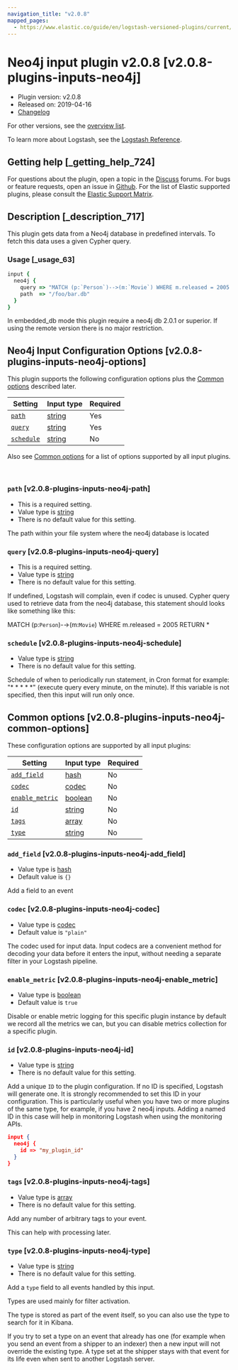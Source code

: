 ```yaml
---
navigation_title: "v2.0.8"
mapped_pages:
  - https://www.elastic.co/guide/en/logstash-versioned-plugins/current/v2.0.8-plugins-inputs-neo4j.html
---
```


# Neo4j input plugin v2.0.8 [v2.0.8-plugins-inputs-neo4j]


* Plugin version: v2.0.8
* Released on: 2019-04-16
* [Changelog](https://github.com/logstash-plugins/logstash-input-neo4j/blob/v2.0.8/CHANGELOG.md)

For other versions, see the [overview list](input-neo4j-index.md).

To learn more about Logstash, see the [Logstash Reference](logstash://reference/index.md).

## Getting help [_getting_help_724]

For questions about the plugin, open a topic in the [Discuss](http://discuss.elastic.co) forums. For bugs or feature requests, open an issue in [Github](https://github.com/logstash-plugins/logstash-input-neo4j). For the list of Elastic supported plugins, please consult the [Elastic Support Matrix](https://www.elastic.co/support/matrix#matrix_logstash_plugins).


## Description [_description_717]

This plugin gets data from a Neo4j database in predefined intervals. To fetch this data uses a given Cypher query.

### Usage [_usage_63]

```ruby
input {
  neo4j {
    query => "MATCH (p:`Person`)-->(m:`Movie`) WHERE m.released = 2005 RETURN *"
    path  => "/foo/bar.db"
  }
}
```

In embedded_db mode this plugin require a neo4j db 2.0.1 or superior. If using the remote version there is no major restriction.



## Neo4j Input Configuration Options [v2.0.8-plugins-inputs-neo4j-options]

This plugin supports the following configuration options plus the [Common options](v2-0-8-plugins-inputs-neo4j.md#v2.0.8-plugins-inputs-neo4j-common-options) described later.

| Setting | Input type | Required |
| --- | --- | --- |
| [`path`](v2-0-8-plugins-inputs-neo4j.md#v2.0.8-plugins-inputs-neo4j-path) | [string](logstash://reference/configuration-file-structure.md#string) | Yes |
| [`query`](v2-0-8-plugins-inputs-neo4j.md#v2.0.8-plugins-inputs-neo4j-query) | [string](logstash://reference/configuration-file-structure.md#string) | Yes |
| [`schedule`](v2-0-8-plugins-inputs-neo4j.md#v2.0.8-plugins-inputs-neo4j-schedule) | [string](logstash://reference/configuration-file-structure.md#string) | No |

Also see [Common options](v2-0-8-plugins-inputs-neo4j.md#v2.0.8-plugins-inputs-neo4j-common-options) for a list of options supported by all input plugins.

 

### `path` [v2.0.8-plugins-inputs-neo4j-path]

* This is a required setting.
* Value type is [string](logstash://reference/configuration-file-structure.md#string)
* There is no default value for this setting.

The path within your file system where the neo4j database is located


### `query` [v2.0.8-plugins-inputs-neo4j-query]

* This is a required setting.
* Value type is [string](logstash://reference/configuration-file-structure.md#string)
* There is no default value for this setting.

If undefined, Logstash will complain, even if codec is unused. Cypher query used to retrieve data from the neo4j database, this statement should looks like something like this:

MATCH (p:`Person`)-→(m:`Movie`) WHERE m.released = 2005 RETURN *


### `schedule` [v2.0.8-plugins-inputs-neo4j-schedule]

* Value type is [string](logstash://reference/configuration-file-structure.md#string)
* There is no default value for this setting.

Schedule of when to periodically run statement, in Cron format for example: "* * * * *" (execute query every minute, on the minute). If this variable is not specified, then this input will run only once.



## Common options [v2.0.8-plugins-inputs-neo4j-common-options]

These configuration options are supported by all input plugins:

| Setting | Input type | Required |
| --- | --- | --- |
| [`add_field`](v2-0-8-plugins-inputs-neo4j.md#v2.0.8-plugins-inputs-neo4j-add_field) | [hash](logstash://reference/configuration-file-structure.md#hash) | No |
| [`codec`](v2-0-8-plugins-inputs-neo4j.md#v2.0.8-plugins-inputs-neo4j-codec) | [codec](logstash://reference/configuration-file-structure.md#codec) | No |
| [`enable_metric`](v2-0-8-plugins-inputs-neo4j.md#v2.0.8-plugins-inputs-neo4j-enable_metric) | [boolean](logstash://reference/configuration-file-structure.md#boolean) | No |
| [`id`](v2-0-8-plugins-inputs-neo4j.md#v2.0.8-plugins-inputs-neo4j-id) | [string](logstash://reference/configuration-file-structure.md#string) | No |
| [`tags`](v2-0-8-plugins-inputs-neo4j.md#v2.0.8-plugins-inputs-neo4j-tags) | [array](logstash://reference/configuration-file-structure.md#array) | No |
| [`type`](v2-0-8-plugins-inputs-neo4j.md#v2.0.8-plugins-inputs-neo4j-type) | [string](logstash://reference/configuration-file-structure.md#string) | No |

### `add_field` [v2.0.8-plugins-inputs-neo4j-add_field]

* Value type is [hash](logstash://reference/configuration-file-structure.md#hash)
* Default value is `{}`

Add a field to an event


### `codec` [v2.0.8-plugins-inputs-neo4j-codec]

* Value type is [codec](logstash://reference/configuration-file-structure.md#codec)
* Default value is `"plain"`

The codec used for input data. Input codecs are a convenient method for decoding your data before it enters the input, without needing a separate filter in your Logstash pipeline.


### `enable_metric` [v2.0.8-plugins-inputs-neo4j-enable_metric]

* Value type is [boolean](logstash://reference/configuration-file-structure.md#boolean)
* Default value is `true`

Disable or enable metric logging for this specific plugin instance by default we record all the metrics we can, but you can disable metrics collection for a specific plugin.


### `id` [v2.0.8-plugins-inputs-neo4j-id]

* Value type is [string](logstash://reference/configuration-file-structure.md#string)
* There is no default value for this setting.

Add a unique `ID` to the plugin configuration. If no ID is specified, Logstash will generate one. It is strongly recommended to set this ID in your configuration. This is particularly useful when you have two or more plugins of the same type, for example, if you have 2 neo4j inputs. Adding a named ID in this case will help in monitoring Logstash when using the monitoring APIs.

```json
input {
  neo4j {
    id => "my_plugin_id"
  }
}
```


### `tags` [v2.0.8-plugins-inputs-neo4j-tags]

* Value type is [array](logstash://reference/configuration-file-structure.md#array)
* There is no default value for this setting.

Add any number of arbitrary tags to your event.

This can help with processing later.


### `type` [v2.0.8-plugins-inputs-neo4j-type]

* Value type is [string](logstash://reference/configuration-file-structure.md#string)
* There is no default value for this setting.

Add a `type` field to all events handled by this input.

Types are used mainly for filter activation.

The type is stored as part of the event itself, so you can also use the type to search for it in Kibana.

If you try to set a type on an event that already has one (for example when you send an event from a shipper to an indexer) then a new input will not override the existing type. A type set at the shipper stays with that event for its life even when sent to another Logstash server.



